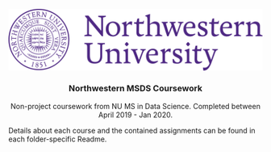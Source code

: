 <!-- HEADER -->
![nu logo](./.assets/nu-logo.png)
<br />
<p align="center">
  <h3 align="center">Northwestern MSDS Coursework</h3>
  <p align="center">
     Non-project coursework from NU MS in Data Science. Completed between April 2019 - Jan 2020.
  
  Details about each course and the contained assignments can be found in each folder-specific Readme.
</p>


